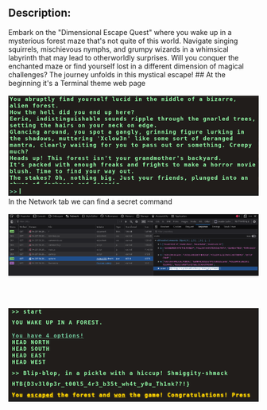 <h2>
Description:</h2>
Embark on the "Dimensional Escape Quest" where you wake up in a mysterious forest maze that's not quite of this world. Navigate singing squirrels, mischievous nymphs, and grumpy wizards in a whimsical labyrinth that may lead to otherworldly surprises. Will you conquer the enchanted maze or find yourself lost in a different dimension of magical challenges? The journey unfolds in this mystical escape!
##
At the beginning it's a Terminal theme web page
<br></br>

<img src="https://github.com/Yazan03/CTF-Writeups2024/blob/main/HTB_cyber_apocalypse/WEB/images/1.PNG">
In the Network tab we can find a secret command
<br></br>

<img src="https://github.com/Yazan03/CTF-Writeups2024/blob/main/HTB_cyber_apocalypse/WEB/images/2.PNG">

<br></br>

<img src="https://github.com/Yazan03/CTF-Writeups2024/blob/main/HTB_cyber_apocalypse/WEB/images/3.PNG">
